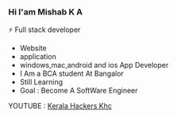 ### Hi I'am Mishab K A

⚡ Full stack developer
- Website
- application
- windows,mac,android and ios App Developer
- I Am a BCA student At Bangalor
- Still Learning
- Goal : Become A SoftWare Engineer

YOUTUBE : <a href="https://www.youtube.com/c/KeralaHackersKHC">Kerala Hackers Khc</a>



